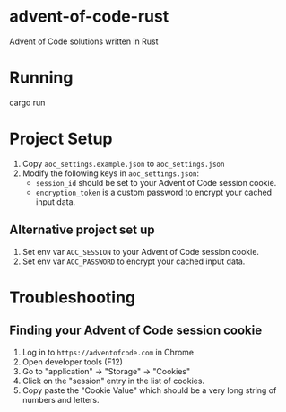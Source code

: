 # advent-of-code-rust
Advent of Code solutions written in Rust

# Running
cargo run

# Project Setup
1. Copy `aoc_settings.example.json` to `aoc_settings.json`
2. Modify the following keys in `aoc_settings.json`:
    - `session_id` should be set to your Advent of Code session cookie.
    - `encryption_token` is a custom password to encrypt your cached input data.

## Alternative project set up
1. Set env var `AOC_SESSION` to your Advent of Code session cookie.
2. Set env var `AOC_PASSWORD` to encrypt your cached input data.

# Troubleshooting
## Finding your Advent of Code session cookie
1. Log in to `https://adventofcode.com` in Chrome
2. Open developer tools (F12)
3. Go to "application" -> "Storage" -> "Cookies"
4. Click on the "session" entry in the list of cookies.
5. Copy paste the "Cookie Value" which should be a very long string of numbers and letters.


